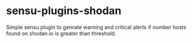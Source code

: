 # sensu-plugins-shodan

Simple sensu plugin to genrate warning and critical alerts if number hosts found on shodan.io is greater than threshold.
